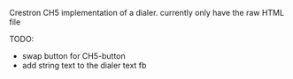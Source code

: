 Crestron CH5 implementation of a dialer.
currently only have the raw HTML file


TODO:
- swap button for CH5-button
- add string text to the dialer text fb
